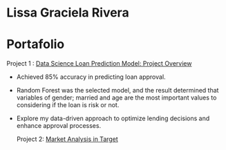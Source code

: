 # Lissa Graciela Rivera
# Portafolio

Project 1 : [Data Science Loan Prediction Model: Project Overview](https://rpubs.com/ligalarza/598744)
* Achieved 85% accuracy in predicting loan approval.
* Random Forest was the selected model, and the result determined that variables of gender; married and age are the most important values to considering if the loan is risk or not.
* Explore my data-driven approach to optimize lending decisions and enhance approval processes.

  Project 2: [Market Analysis in Target](file:///Users/gracerivera/Downloads/ProyectoFinal_GracielaRivera_LuisVargas%20(1)/Market-B-Analysis.html)
  
